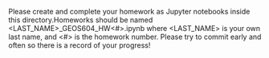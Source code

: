 Please create and complete your homework as Jupyter notebooks inside this directory.Homeworks should be named <LAST\_NAME>\_GEOS604\_HW<#>.ipynb where <LAST\_NAME> is your own last name, and <#> is the homework number. Please try to commit early and often so there is a record of your progress!
